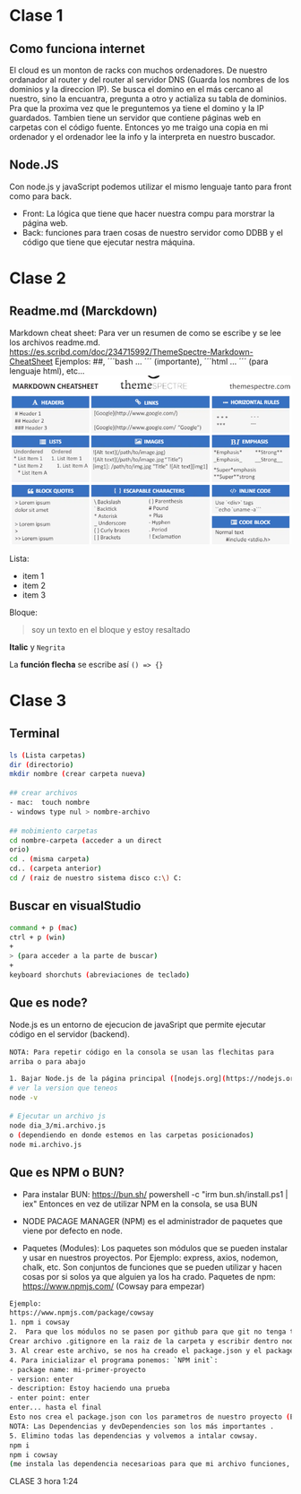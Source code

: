 # Clase 1

## Como funciona internet
El cloud es un monton de racks con muchos ordenadores.
De nuestro ordanador al router y del router al servidor DNS (Guarda los nombres de los dominios y la direccion IP). Se busca el domino en el más cercano al nuestro, sino la encuantra, pregunta a otro y actializa su tabla de dominios. Pra que la proxima vez que le preguntemos ya tiene el domino y la IP guardados. 
Tambien tiene un  servidor que contiene páginas web en carpetas con el código fuente. Entonces yo me traigo una copia en mi ordenador y el ordenador lee la info y la interpreta en nuestro buscador. 

## Node.JS
Con node.js y javaScript podemos utilizar el mismo lenguaje tanto para front como para back. 
- Front: La lógica que tiene que hacer nuestra compu para morstrar la página web. 
- Back: funciones para traen cosas de nuestro servidor como DDBB y el código que tiene que ejecutar nestra máquina. 



# Clase 2

## Readme.md (Marckdown)
Markdown cheat sheet: Para ver un resumen de como se escribe y se lee los archivos readme.md. https://es.scribd.com/doc/234715992/ThemeSpectre-Markdown-CheatSheet
Ejemplos: ##, ´´´bash ... ´´´ (importante), ´´´html ... ´´´ (para lenguaje html), etc...
![imagen del chaet sheet](image.png)

Lista: 
- item 1
- item 2
- item 3

Bloque: 

> soy un texto
> en el bloque
> y estoy resaltado

**Italic** y ` Negrita `

La **función flecha** se escribe así `() => {}`



# Clase 3 

## Terminal

```bash
ls (Lista carpetas)
dir (directorio)
mkdir nombre (crear carpeta nueva)

## crear archivos
- mac:  touch nombre
- windows type nul > nombre-archivo 

## mobimiento carpetas 
cd nombre-carpeta (acceder a un direct
orio)
cd . (misma carpeta)
cd.. (carpeta anterior)
cd / (raiz de nuestro sistema disco c:\) C:
```

## Buscar en visualStudio

```bash
command + p (mac)
ctrl + p (win)
+
> (para acceder a la parte de buscar)
+ 
keyboard shorchuts (abreviaciones de teclado)
```

## Que es node?
Node.js es un entorno de ejecucion de javaSript que permite ejecutar código en el servidor (backend). 

`NOTA: Para repetir código en la consola se usan las flechitas para arriba o para abajo`

```bash
1. Bajar Node.js de la página principal ([nodejs.org](https://nodejs.org/en))
# ver la version que teneos
node -v

# Ejecutar un archivo js
node dia_3/mi.archivo.js
o (dependiendo en donde estemos en las carpetas posicionados)
node mi.archivo.js
```

## Que es NPM o BUN?

- Para instalar BUN: https://bun.sh/
powershell -c "irm bun.sh/install.ps1 | iex"
Entonces en vez de utilizar NPM en la consola, se usa BUN

- NODE PACAGE MANAGER (NPM)
es el administrador de paquetes que viene por defecto en node. 
- Paquetes (Modules): Los paquetes son módulos que se pueden instalar y usar en nuestros proyectos. Por Ejemplo: express, axios, nodemon, chalk, etc. Son conjuntos de funciones que se pueden utilizar y hacen cosas por si solos ya que alguien ya los ha crado. 
Paquetes de npm: https://www.npmjs.com/ (Cowsay para empezar)


```bash
Ejemplo:
https://www.npmjs.com/package/cowsay
1. npm i cowsay
2.  Para que los módulos no se pasen por github para que git no tenga tanta información. 
Crear archivo .gitignore en la raiz de la carpeta y escribir dentro node_modules. 
3. Al crear este archivo, se nos ha creado el package.json y el package-lock.json y los borramos los dos. 
4. Para inicializar el programa ponemos: `NPM init`: 
- package name: mi-primer-proyecto
- version: enter
- description: Estoy haciendo una prueba
- enter point: enter
enter... hasta el final
Esto nos crea el package.json con los parametros de nuestro proyecto (Es la configuracion de nuestro proyecto)
NOTA: Las Dependencias y devDependencies son los más importantes . 
5. Elimino todas las dependencias y volvemos a intalar cowsay. 
npm i
npm i cowsay
(me instala las dependencia necesarioas para que mi archivo funciones, como yo le he quitado todas las dependecias me instalará solo las necesarias)
```


CLASE 3 hora 1:24

